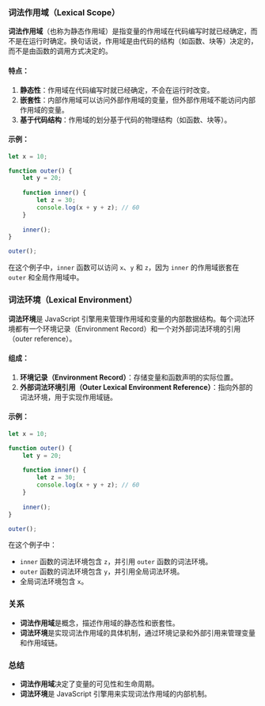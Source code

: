 ### 词法作用域（Lexical Scope）

**词法作用域**（也称为静态作用域）是指变量的作用域在代码编写时就已经确定，而不是在运行时确定。换句话说，作用域是由代码的结构（如函数、块等）决定的，而不是由函数的调用方式决定的。

#### 特点：
1. **静态性**：作用域在代码编写时就已经确定，不会在运行时改变。
2. **嵌套性**：内部作用域可以访问外部作用域的变量，但外部作用域不能访问内部作用域的变量。
3. **基于代码结构**：作用域的划分基于代码的物理结构（如函数、块等）。

#### 示例：
```javascript
let x = 10;

function outer() {
    let y = 20;
    
    function inner() {
        let z = 30;
        console.log(x + y + z); // 60
    }
    
    inner();
}

outer();
```
在这个例子中，`inner` 函数可以访问 `x`、`y` 和 `z`，因为 `inner` 的作用域嵌套在 `outer` 和全局作用域中。

### 词法环境（Lexical Environment）

**词法环境**是 JavaScript 引擎用来管理作用域和变量的内部数据结构。每个词法环境都有一个环境记录（Environment Record）和一个对外部词法环境的引用（outer reference）。

#### 组成：
1. **环境记录（Environment Record）**：存储变量和函数声明的实际位置。
2. **外部词法环境引用（Outer Lexical Environment Reference）**：指向外部的词法环境，用于实现作用域链。

#### 示例：
```javascript
let x = 10;

function outer() {
    let y = 20;
    
    function inner() {
        let z = 30;
        console.log(x + y + z); // 60
    }
    
    inner();
}

outer();
```
在这个例子中：
- `inner` 函数的词法环境包含 `z`，并引用 `outer` 函数的词法环境。
- `outer` 函数的词法环境包含 `y`，并引用全局词法环境。
- 全局词法环境包含 `x`。

### 关系

- **词法作用域**是概念，描述作用域的静态性和嵌套性。
- **词法环境**是实现词法作用域的具体机制，通过环境记录和外部引用来管理变量和作用域链。

### 总结

- **词法作用域**决定了变量的可见性和生命周期。
- **词法环境**是 JavaScript 引擎用来实现词法作用域的内部机制。

